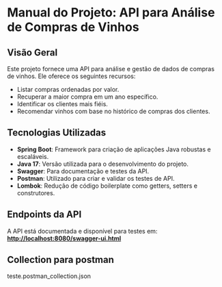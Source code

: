 # Manual do Projeto: API para Análise de Compras de Vinhos

## Visão Geral
Este projeto fornece uma API para análise e gestão de dados de compras de vinhos. Ele oferece os seguintes recursos:
- Listar compras ordenadas por valor.
- Recuperar a maior compra em um ano específico.
- Identificar os clientes mais fiéis.
- Recomendar vinhos com base no histórico de compras dos clientes.

## Tecnologias Utilizadas
- **Spring Boot**: Framework para criação de aplicações Java robustas e escaláveis.
- **Java 17**: Versão utilizada para o desenvolvimento do projeto.
- **Swagger**: Para documentação e testes da API.
- **Postman**: Utilizado para criar e validar os testes de API.
- **Lombok**: Redução de código boilerplate como getters, setters e construtores.

## Endpoints da API
A API está documentada e disponível para testes em:  
**[http://localhost:8080/swagger-ui.html](http://localhost:8080/swagger-ui.html)**

## Collection para postman

teste.postman_collection.json
